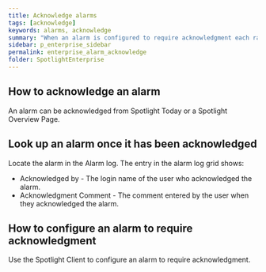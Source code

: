 ```yaml
---
title: Acknowledge alarms
tags: [acknowledge]
keywords: alarms, acknowledge
summary: "When an alarm is configured to require acknowledgment each raised instance of the alarm remains present in Spotlight until the instance is acknowledged."
sidebar: p_enterprise_sidebar
permalink: enterprise_alarm_acknowledge
folder: SpotlightEnterprise
---
```


## How to acknowledge an alarm

An alarm can be acknowledged from Spotlight Today or a Spotlight Overview Page.

## Look up an alarm once it has been acknowledged

Locate the alarm in the Alarm log. The entry in the alarm log grid shows:

*  Acknowledged by - The login name of the user who acknowledged the alarm.
*  Acknowledgment Comment - The comment entered by the user when they acknowledged the alarm.

## How to configure an alarm to require acknowledgment

Use the Spotlight Client to configure an alarm to require acknowledgment.
